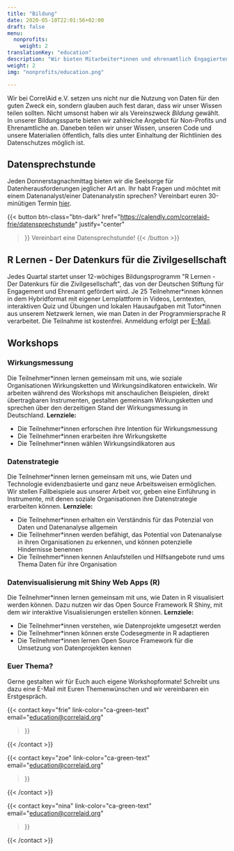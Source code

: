 ```yaml
---
title: "Bildung"
date: 2020-05-10T22:01:56+02:00
draft: false
menu:
  nonprofits:
    weight: 2
translationKey: "education"
description: "Wir bieten Mitarbeiter*innen und ehrenamtlich Engagierten aus gemeinnützigen Organisationen Möglichkeiten ihr Wissen über Daten zu verbessern."
weight: 2
img: "nonprofits/education.png"

---
```


Wir bei CorrelAid e.V. setzen uns nicht nur die Nutzung von Daten für den guten Zweck ein, sondern glauben auch fest daran, dass wir unser Wissen teilen sollten. Nicht umsonst haben wir als Vereinszweck *Bildung* gewählt. In unserer Bildungssparte bieten wir zahlreiche Angebot für Non-Profits und Ehrenamtliche an. Daneben teilen wir unser Wissen, unseren Code und unsere Materialien öffentlich, falls dies unter Einhaltung der Richtlinien des Datenschutzes möglich ist.


## Datensprechstunde
Jeden Donnerstagnachmittag bieten wir die Seelsorge für Datenherausforderungen jeglicher Art an. Ihr habt Fragen und möchtet mit einem Datenanalyst/einer Datenanalystin sprechen? Vereinbart euren 30-minütigen Termin [hier](https://calendly.com/correlaid-frie/datensprechstunde).

{{< button 
    btn-class="btn-dark"
    href="https://calendly.com/correlaid-frie/datensprechstunde"
    justify="center"
>}}
Vereinbart eine Datensprechstunde!
{{< /button >}}

## R Lernen - Der Datenkurs für die Zivilgesellschaft
Jedes Quartal startet unser 12-wöchiges Bildungsprogramm "R Lernen - Der Datenkurs für die Zivilgesellschaft", das von der Deutschen Stiftung für Engagement und Ehrenamt gefördert wird. Je 25 Teilnehmer\*innen können in dem Hybridformat mit eigener Lernplattform in Videos, Lerntexten, interaktiven Quiz und Übungen und lokalen Hausaufgaben mit Tutor\*innen aus unserem Netzwerk lernen, wie man Daten in der Programmiersprache R verarbeitet. Die Teilnahme ist kostenfrei. Anmeldung erfolgt per [E-Mail](mailto:education@correlaid.org).

## Workshops
### Wirkungsmessung
Die Teilnehmer*innen lernen gemeinsam mit uns, wie soziale Organisationen Wirkungsketten und Wirkungsindikatoren entwickeln. Wir arbeiten während des Workshops mit anschaulichen Beispielen, direkt übertragbaren Instrumenten, gestalten gemeinsam Wirkungsketten und sprechen über den derzeitigen Stand der Wirkungsmessung in Deutschland.
**Lernziele:**
- Die Teilnehmer*innen erforschen ihre Intention für Wirkungsmessung
- Die Teilnehmer*innen erarbeiten ihre Wirkungskette
- Die Teilnehmer*innen wählen Wirkungsindikatoren aus

### Datenstrategie
Die Teilnehmer*innen lernen gemeinsam mit uns, wie Daten und Technologie evidenzbasierte und ganz neue Arbeitsweisen ermöglichen. Wir stellen Fallbeispiele aus unserer Arbeit vor, geben eine Einführung in Instrumente, mit denen soziale Organisationen ihre Datenstrategie erarbeiten können.
**Lernziele:**
- Die Teilnehmer*innen erhalten ein Verständnis für das Potenzial von Daten und Datenanalyse allgemein
- Die Teilnehmer*innen werden befähigt, das Potential von Datenanalyse in ihren Organisationen zu erkennen, und können potenzielle Hindernisse benennen
- Die Teilnehmer*innen kennen Anlaufstellen und Hilfsangebote rund ums Thema Daten für ihre Organisation

### Datenvisualisierung mit Shiny Web Apps (R)
Die Teilnehmer*innen lernen gemeinsam mit uns, wie Daten in R visualisiert werden können. Dazu nutzen wir das Open Source Framework R Shiny, mit dem wir interaktive Visualisierungen erstellen können.
**Lernziele:**
- Die Teilnehmer*innen verstehen, wie Datenprojekte umgesetzt werden
- Die Teilnehmer*innen können erste Codesegmente in R adaptieren
- Die Teilnehmer*innen lernen Open Source Framework für die Umsetzung von Datenprojekten kennen

### Euer Thema?
Gerne gestalten wir für Euch auch eigene Workshopformate! Schreibt uns dazu eine E-Mail mit Euren Themenwünschen und wir vereinbaren ein Erstgespräch.


{{< contact
    key="frie"
    link-color="ca-green-text"
    email="education@correlaid.org"
>}}

{{< /contact >}}

{{< contact
    key="zoe"
    link-color="ca-green-text"
    email="education@correlaid.org"
>}}

{{< /contact >}}

{{< contact
    key="nina"
    link-color="ca-green-text"
    email="education@correlaid.org"
>}}

{{< /contact >}}
